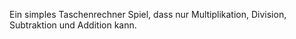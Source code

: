 Ein simples Taschenrechner Spiel, dass nur Multiplikation, Division, Subtraktion und Addition kann.

